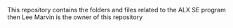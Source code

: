 This repository contains the folders and files related to the ALX SE program then Lee Marvin is the owner of this repository 
